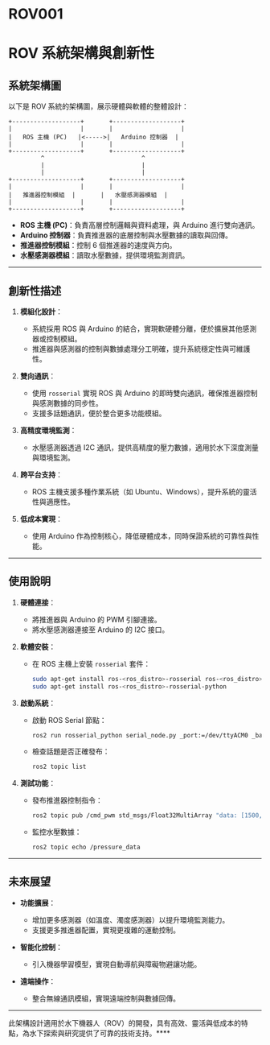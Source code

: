 # ROV001
# ROV 系統架構與創新性

## 系統架構圖
以下是 ROV 系統的架構圖，展示硬體與軟體的整體設計：

```
+-------------------+       +-------------------+
|                   |       |                   |
|   ROS 主機 (PC)   |<----->|   Arduino 控制器  |
|                   |       |                   |
+-------------------+       +-------------------+
         ^                           ^
         |                           |
         |                           |
+-------------------+       +-------------------+
|                   |       |                   |
|   推進器控制模組  |       |   水壓感測器模組  |
|                   |       |                   |
+-------------------+       +-------------------+
```

- **ROS 主機 (PC)**：負責高層控制邏輯與資料處理，與 Arduino 進行雙向通訊。
- **Arduino 控制器**：負責推進器的底層控制與水壓數據的讀取與回傳。
- **推進器控制模組**：控制 6 個推進器的速度與方向。
- **水壓感測器模組**：讀取水壓數據，提供環境監測資訊。

---

## 創新性描述

1. **模組化設計**：
   - 系統採用 ROS 與 Arduino 的結合，實現軟硬體分離，便於擴展其他感測器或控制模組。
   - 推進器與感測器的控制與數據處理分工明確，提升系統穩定性與可維護性。

2. **雙向通訊**：
   - 使用 `rosserial` 實現 ROS 與 Arduino 的即時雙向通訊，確保推進器控制與感測數據的同步性。
   - 支援多話題通訊，便於整合更多功能模組。

3. **高精度環境監測**：
   - 水壓感測器透過 I2C 通訊，提供高精度的壓力數據，適用於水下深度測量與環境監測。

4. **跨平台支持**：
   - ROS 主機支援多種作業系統（如 Ubuntu、Windows），提升系統的靈活性與適應性。

5. **低成本實現**：
   - 使用 Arduino 作為控制核心，降低硬體成本，同時保證系統的可靠性與性能。

---

## 使用說明

1. **硬體連接**：
   - 將推進器與 Arduino 的 PWM 引腳連接。
   - 將水壓感測器連接至 Arduino 的 I2C 接口。

2. **軟體安裝**：
   - 在 ROS 主機上安裝 `rosserial` 套件：
     ```bash
     sudo apt-get install ros-<ros_distro>-rosserial ros-<ros_distro>-rosserial-arduino
     sudo apt-get install ros-<ros_distro>-rosserial-python
     ```

3. **啟動系統**：
   - 啟動 ROS Serial 節點：
     ```bash
     ros2 run rosserial_python serial_node.py _port:=/dev/ttyACM0 _baud:=57600
     ```
   - 檢查話題是否正確發布：
     ```bash
     ros2 topic list
     ```

4. **測試功能**：
   - 發布推進器控制指令：
     ```bash
     ros2 topic pub /cmd_pwm std_msgs/Float32MultiArray "data: [1500, 1500, 1500, 1500, 1500, 1500]"
     ```
   - 監控水壓數據：
     ```bash
     ros2 topic echo /pressure_data
     ```

---

## 未來展望

- **功能擴展**：
  - 增加更多感測器（如溫度、濁度感測器）以提升環境監測能力。
  - 支援更多推進器配置，實現更複雜的運動控制。

- **智能化控制**：
  - 引入機器學習模型，實現自動導航與障礙物避讓功能。

- **遠端操作**：
  - 整合無線通訊模組，實現遠端控制與數據回傳。

---

此架構設計適用於水下機器人（ROV）的開發，具有高效、靈活與低成本的特點，為水下探索與研究提供了可靠的技術支持。****
